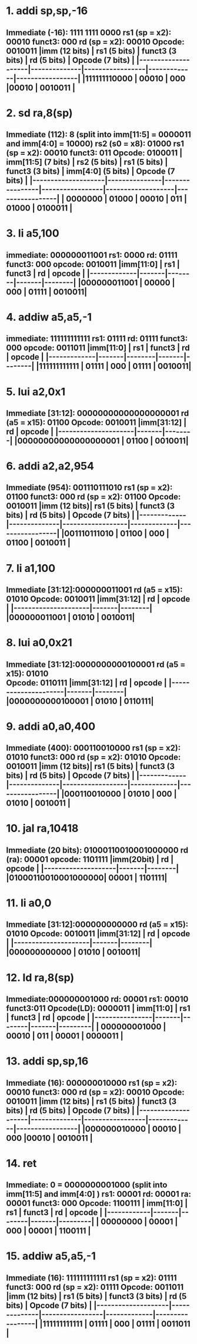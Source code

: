 # 1. addi sp,sp,-16
Immediate (-16): 1111 1111 0000
rs1 (sp = x2): 00010
funct3: 000
rd (sp = x2): 00010
Opcode: 0010011
|imm (12 bits)       | rs1 (5 bits)	| funct3 (3 bits)	| rd (5 bits)	| Opcode (7 bits) |
|--------------------|--------------|-----------------|-------------|-----------------|
|111111110000        |	00010       |	000	            |00010        |	0010011         |
---

# 2. sd ra,8(sp)
Immediate (112): 8 (split into imm[11:5] = 0000011 and imm[4:0] = 10000)
rs2 (s0 = x8): 01000
rs1 (sp = x2): 00010
funct3: 011
Opcode: 0100011
| imm[11:5] (7 bits) |	rs2 (5 bits) |	rs1 (5 bits)	| funct3 (3 bits)	| imm[4:0] (5 bits)	| Opcode (7 bits) |
|--------------------|---------------|----------------|-----------------|-------------------|-----------------|
| 0000000            | 	01000        | 	00010         |	011             |	01000             |	0100011         |
---

# 3. li a5,100
immediate: 000000011001
rs1: 0000
rd: 01111
funct3: 000
opcode: 0010011
|imm[11:0]    | rs1   | funct3 | rd    | opcode |
|-------------|-------|--------|-------|--------|
|000000011001 | 00000 | 000    | 01111 | 0010011|
---

# 4. addiw a5,a5,-1
immediate: 111111111111
rs1: 01111
rd: 01111
funct3: 000
opcode: 0011011
|imm[11:0]    | rs1   | funct3 | rd    | opcode |
|-------------|-------|--------|-------|--------|
|111111111111 | 01111 | 000    | 01111 | 0010011|
---

# 5. lui a2,0x1
Immediate [31:12]: 00000000000000000001
rd (a5 = x15): 01100
Opcode: 0010011
|imm[31:12]           | rd    | opcode |
|---------------------|-------|--------|
|00000000000000000001 | 01100 | 0010011|
---

# 6. addi a2,a2,954
Immediate (954): 001110111010
rs1 (sp = x2): 01100
funct3: 000
rd (sp = x2): 01100
Opcode: 0010011
|imm (12 bits)|	rs1 (5 bits) |	funct3 (3 bits)	| rd (5 bits)	| Opcode (7 bits) |
|-------------|--------------|------------------|-------------|-----------------|
|001110111010	| 01100	       | 000              |	01100       |	0010011         |
---

# 7. li a1,100
Immediate [31:12]:000000011001
rd (a5 = x15): 01010
Opcode: 0010011
|imm[31:12]           | rd    | opcode |
|---------------------|-------|--------|
|000000011001         | 01010 | 0010011|
---

# 8. lui a0,0x21
Immediate [31:12]:0000000000100001
rd (a5 = x15): 01010	
Opcode: 0110111
|imm[31:12]           | rd    | opcode |
|---------------------|-------|--------|
|0000000000100001     | 01010	| 0110111|
---

# 9. addi a0,a0,400
Immediate (400): 000110010000
rs1 (sp = x2): 01010
funct3: 000
rd (sp = x2): 01010
Opcode: 0010011
|imm (12 bits)|	rs1 (5 bits) |	funct3 (3 bits)	| rd (5 bits)	| Opcode (7 bits) |
|-------------|--------------|------------------|-------------|-----------------|
|000110010000	| 01010        | 000              |	01010       |	0010011         |
---

# 10. jal ra,10418
Immediate (20 bits):	01000110010001000000
rd (ra):	00001
opcode:	1101111
|imm(20bit)          | rd    | opcode |
|--------------------|-------|--------|
|01000110010001000000| 00001 | 1101111|
---
# 11. li a0,0
Immediate [31:12]:000000000000
rd (a5 = x15): 01010
Opcode: 0010011
|imm[31:12]           | rd    | opcode |
|---------------------|-------|--------|
|000000000000         | 01010 | 0010011|
---

# 12. ld ra,8(sp)
Immediate:000000001000
rd: 00001
rs1: 00010
funct3:011 
Opcode(LD): 0000011 
| imm[11:0]      | rs1   | funct3 | rd    | opcode  |
|----------------|-------|--------|-------|---------|
| 000000001000   | 00010 | 011    | 00001 | 0000011 |
---

# 13. addi sp,sp,16
Immediate (16): 000000010000
rs1 (sp = x2): 00010
funct3: 000
rd (sp = x2): 00010
Opcode: 0010011
|imm (12 bits)       | rs1 (5 bits)	| funct3 (3 bits)	| rd (5 bits)	| Opcode (7 bits) |
|--------------------|--------------|-----------------|-------------|-----------------|
|000000010000        |	00010       |	000	            |00010        |	0010011         |
---

# 14. ret 
Immediate: 0 = 0000000001000 (split into imm[11:5] and imm[4:0] )
rs1: 00001 
rd: 00001
ra: 00001
funct3: 000 
Opcode: 1100111
| imm[11:0]  | rs1   | funct3 | rd    | opcode  |
|------------|-------|--------|-------|---------|
|  00000000  | 00001 | 000    | 00001 | 1100111 |
---

# 15. addiw a5,a5,-1
Immediate (16): 111111111111
rs1 (sp = x2): 01111
funct3: 000
rd (sp = x2): 01111
Opcode: 0011011
|imm (12 bits)       | rs1 (5 bits)	| funct3 (3 bits)	| rd (5 bits)	| Opcode (7 bits) |
|--------------------|--------------|-----------------|-------------|-----------------|
|111111111111        |	01111       |	000	            |  01111      |	0011011         |
---
